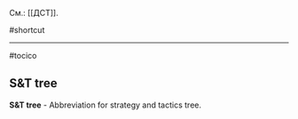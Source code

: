 См.: [[ДСТ]].

#shortcut




<hr/>

#tocico

## S&T tree

<b>S&T tree</b> -  Abbreviation for strategy and tactics tree. 


